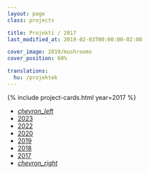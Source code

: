 ```yaml
---
layout: page
class: projects

title: Projekti / 2017
last_modified_at: 2019-02-03T00:00:00-02:00

cover_image: 2019/mushrooms
cover_position: 60%

translations:
  hu: /projektek
---
```

{% include project-cards.html year=2017 %}

<ul class="pagination center">
  <li class="waves-effect"><a href="/projekti/2018"><i class="material-icons">chevron_left</i></a></li>
  <li class="waves-effect"><a href="/projekti">2023</a></li>
  <li class="waves-effect"><a href="/projekti/2022">2022</a></li>
  <li class="waves-effect"><a href="/projekti/2020">2020</a></li>
  <li class="waves-effect"><a href="/projekti/2019">2019</a></li>
  <li class="waves-effect"><a href="/projekti/2018">2018</a></li>
  <li class="active orange accent-2"><a href="#!">2017</a></li>
  <li class="disabled"><a href="#!"><i class="material-icons">chevron_right</i></a></li>
</ul>
